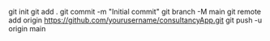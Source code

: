 git init
git add .
git commit -m "Initial commit"
git branch -M main
git remote add origin https://github.com/yourusername/consultancyApp.git
git push -u origin main

